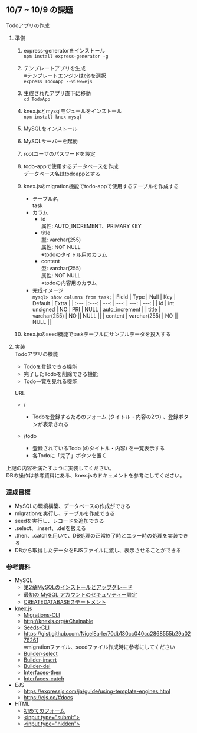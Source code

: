 ## 10/7 ~ 10/9 の課題
Todoアプリの作成

1. 準備
    1. express-generatorをインストール  
        `npm install express-generator -g`
    1. テンプレートアプリを生成  
        ※テンプレートエンジンはejsを選択  
        `express TodoApp --view=ejs`
    1. 生成されたアプリ直下に移動  
        `cd TodoApp`
    1. knex.jsとmysqlモジュールをインストール  
        `npm install knex mysql`
    1. MySQLをインストール
    1. MySQLサーバーを起動
    1. rootユーザのパスワードを設定
    1. todo-appで使用するデータベースを作成  
        データベース名はtodoappとする
    1. knex.jsのmigration機能でtodo-appで使用するテーブルを作成する
        - テーブル名  
            task
        - カラム
            - id  
                属性: AUTO_INCREMENT、PRIMARY KEY
            - title  
                型: varchar(255)  
                属性: NOT NULL  
                ※todoのタイトル用のカラム
            - content  
                型: varchar(255)  
                属性: NOT NULL  
                ※todoの内容用のカラム
        - 完成イメージ  
            `mysql> show columns from task;`
            | Field | Type | Null | Key | Default | Extra |
            | :--- | :---: | ---: | ---: | ---: | ---: |
            | id | int unsigned | NO | PRI | NULL | auto_increment |
            | title | varchar(255) | NO || NULL ||
            | content | varchar(255) | NO || NULL ||

    1. knex.jsのseed機能でtaskテーブルにサンプルデータを投入する

1. 実装  
    Todoアプリの機能
    - Todoを登録できる機能
    - 完了したTodoを削除できる機能
    - Todo一覧を見れる機能

    URL
    - /
        - Todoを登録するためのフォーム (タイトル・内容の2つ) 、登録ボタンが表示される

    - /todo
        - 登録されているTodo (のタイトル・内容) を一覧表示する
        - 各Todoに「完了」ボタンを置く

上記の内容を満たすように実装してください。  
DBの操作は参考資料にある、knex.jsのドキュメントを参考にしてください。


### 達成目標
* MySQLの環境構築、データベースの作成ができる
* migrationを実行し、テーブルを作成できる
* seedを実行し、レコードを追加できる
* .select、.insert、.delを扱える
* .then、.catchを用いて、DB処理の正常終了時とエラー時の処理を実装できる
* DBから取得したデータをEJSファイルに渡し、表示させることができる

### 参考資料
* MySQL
    * [第2章MySQLのインストールとアップグレード](https://dev.mysql.com/doc/refman/8.0/en/installing.html)
    * [最初の MySQL アカウントのセキュリティー設定](https://dev.mysql.com/doc/refman/5.6/ja/default-privileges.html)
    * [CREATEDATABASEステートメント](https://dev.mysql.com/doc/refman/8.0/en/create-database.html)
* knex.js
    * [Migrations-CLI](http://knexjs.org/#Migrations-CLI)
    * http://knexjs.org/#Chainable
    * [Seeds-CLI](http://knexjs.org/#Seeds-CLI)
    * https://gist.github.com/NigelEarle/70db130cc040cc2868555b29a0278261  
※migrationファイル、seedファイル作成時に参考にしてください
    * [Builder-select](http://knexjs.org/#Builder-select)
    * [Builder-insert](http://knexjs.org/#Builder-insert)
    * [Builder-del](http://knexjs.org/#Builder-del%20/%20delete)
    * [Interfaces-then](http://knexjs.org/#Interfaces-then)
    * [Interfaces-catch](http://knexjs.org/#Interfaces-catch)
* EJS
    * https://expressjs.com/ja/guide/using-template-engines.html
    * https://ejs.co/#docs
* HTML
    * [初めてのフォーム](https://developer.mozilla.org/ja/docs/Learn/Forms/Your_first_HTML_form)
    * [\<input type="submit">](https://developer.mozilla.org/ja/docs/Web/HTML/Element/input/submit)
    * [\<input type="hidden">](https://developer.mozilla.org/ja/docs/Web/HTML/Element/input/hidden)